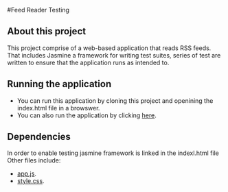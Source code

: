 #Feed Reader Testing 

## About this project
This project comprise of a web-based application that reads RSS feeds. That includes Jasmine a framework for writing test suites, series of test are written to ensure that the application runs as intended to.

## Running the application
* You can run this application by cloning this project and openining the index.html file in a browswer.
* You can also run the application by clicking <a href=''>here</a>.

## Dependencies
In order to enable testing jasmine framework is linked in the indexl.html file
Other files include:
* <a href='https://github.com/hotboy01/simi1/blob/master/js/app.js'>app.js</a>.
* <a href='https://github.com/hotboy01/simi1/blob/master/css/style.css'>style.css</a>.

